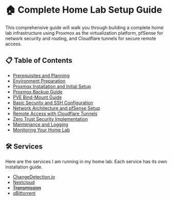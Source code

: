 # 🏠 Complete Home Lab Setup Guide
This comprehensive guide will walk you through building a complete home lab infrastructure using Proxmox as the virtualization platform, pfSense for network security and routing, and Cloudflare tunnels for secure remote access.

## 📋 Table of Contents
- [Prerequisites and Planning](./prerequisites-and-planning.md)
- [Environment Preparation](./environment-preparation.md)
- [Proxmox Installation and Initial Setup](./proxmox-installation.md)
- [Proxmox Backup Guide](./proxmox-backup-guide.md)
- [PVE Bind-Mount Guide](./bind-mount.md)
- [Basic Security and SSH Configuration](./basic-security-and-ssh.md)
- [Network Architecture and pfSense Setup](./network-and-pfsense.md)
- [Remote Access with Cloudflare Tunnels](./remote-access-cloudflare.md)
- [Zero Trust Security Implementation](./zero-trust-security.md)
- [Maintenance and Logging](./maintenance-and-logging.md)
- [Monitoring Your Home Lab](./monitoring.md)

## 🛠️ Services

Here are the services I am running in my home lab. Each service has its own installation guide.

- [ChangeDetection.io](./services/changedetection-io.md)
- [Nextcloud](./services/nextcloud.md)
- ~~[Transmission](./services/transmission.md)~~
- [qBittorrent](./services/qbittorrent.md)


